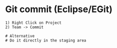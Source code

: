 # Git commit (Eclipse/EGit) 

```
1) Right Click on Project 
2) Team -> Commit 

# Alternative 
# Do it directly in the staging area 

```
